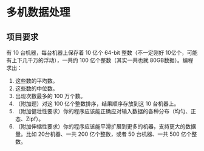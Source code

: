 # 多机数据处理
## 项目要求
有 10 台机器，每台机器上保存着 10 亿个 64-bit 整数（不一定刚好 10亿个，可能有上下几千万的浮动），一共约 100 亿个整数（其实一共也就 80GB数据）。编程求出：  
1.  这些数的平均数。
2.  这些数的中位数。
3.  出现次数最多的 100 万个数。
4. （附加题）对这 100 亿个整数排序，结果顺序存放到这 10 台机器上。
5. （附加健壮性要求）你的程序应该能正确应对输入数据的各种分布（均匀、正态、Zipf）。
6. （附加伸缩性要求）你的程序应该能平滑扩展到更多的机器，支持更大的数据量。比如 20台机器、一共 200 亿个整数，或者 50 台机器、一共 500 亿个整数。
